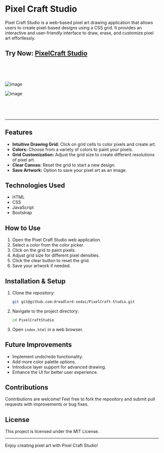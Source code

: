 # Pixel Craft Studio

Pixel Craft Studio is a web-based pixel art drawing application that allows users to create pixel-based designs using a CSS grid. It provides an interactive and user-friendly interface to draw, erase, and customize pixel art effortlessly.

## Try Now: [PixelCraft Studio](https://dreadlord-sedai.github.io/PixelCraft-Studio/)

&nbsp;

&nbsp;

![image](https://github.com/user-attachments/assets/d4343446-9bd0-408e-91c3-958afab1079b)

![image](https://github.com/user-attachments/assets/be82839e-1c88-4727-acf1-ad23009a8d0f)


&nbsp;

&nbsp;

---


## Features
- **Intuitive Drawing Grid:** Click on grid cells to color pixels and create art.
- **Colors:** Choose from a variety of colors to paint your pixels.
- **Grid Customization:** Adjust the grid size to create different resolutions of pixel art.
- **Clear Canvas:** Reset the grid to start a new design.
- **Save Artwork:** Option to save your pixel art as an image.

## Technologies Used
- HTML
- CSS
- JavaScript
- Bootstrap

## How to Use
1. Open the Pixel Craft Studio web application.
2. Select a color from the color picker.
3. Click on the grid to paint pixels.
4. Adjust grid size for different pixel densities.
5. Click the clear button to reset the grid.
6. Save your artwork if needed.

## Installation & Setup
1. Clone the repository:
   ```sh
   git git@github.com:dreadlord-sedai/PixelCraft-Studio.git
   ```
2. Navigate to the project directory:
   ```sh
   cd PixelCraftStudio
   ```
3. Open `index.html` in a web browser.

## Future Improvements
- Implement undo/redo functionality.
- Add more color palette options.
- Introduce layer support for advanced drawing.
- Enhance the UI for better user experience.

## Contributions
Contributions are welcome! Feel free to fork the repository and submit pull requests with improvements or bug fixes.

## License
This project is licensed under the MIT License.

---

Enjoy creating pixel art with Pixel Craft Studio!

